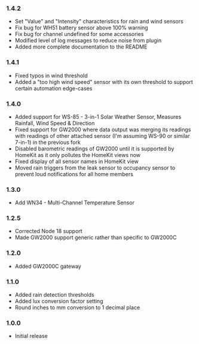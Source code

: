 ### 1.4.2
  * Set "Value" and "Intensity" characteristics for rain and wind sensors
  * Fix bug for WH51 battery sensor above 100% warning
  * Fix bug for channel undefined for some accessories
  * Modified level of log messages to reduce noise from plugin
  * Added more complete documentation to the README

### 1.4.1
  * Fixed typos in wind threshold
  * Added a "too high wind speed" sensor with its own threshold to support certain automation edge-cases

### 1.4.0
  * Added support for WS-85 - 3-in-1 Solar Weather Sensor, Measures Rainfall, Wind Speed & Direction
  * Fixed support for GW2000 where data output was merging its readings with readings of other attached sensor (I'm assuming WS-90 or similar 7-in-1) in the previous fork
  * Disabled barometric readings of GW2000 until it is supported by HomeKit as it only pollutes the HomeKit views now
  * Fixed display of all sensor names in HomeKit view
  * Moved rain triggers from the leak sensor to occupancy sensor to prevent loud notifications for all home members

### 1.3.0
  * Add WN34 - Multi-Channel Temperature Sensor

### 1.2.5
  * Corrected Node 18 support
  * Made GW2000 support generic rather than specific to GW2000C

### 1.2.0
  * Added GW2000C gateway

### 1.1.0
  * Added rain detection thresholds
  * Added lux conversion factor setting
  * Round inches to mm conversion to 1 decimal place

### 1.0.0
  * Initial release

